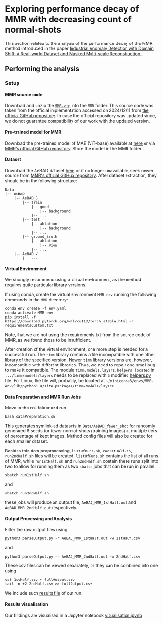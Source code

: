 # Exploring performance decay of MMR with decreasing count of normal-shots
This section relates to the analysis of the performance decay of the MMR method introduced in the paper [Industrial Anomaly Detection with Domain Shift: A Real-world Dataset and Masked Multi-scale Reconstruction.](https://arxiv.org/abs/2304.02216).

## Performing the analysis
### Setup
#### MMR source code
Download and unzip the [`MMR.zip`](https://drive.google.com/file/d/1N4NguN8iYVykRyef6RPRhgdiAyyWVgVm/view?usp=share_link) into the `MMR` folder. This source code was taken from the official implementation accessed on 2024/12/11 from [the official GitHub repository](https://github.com/zhangzilongc/MMR). In case the official repository was updated since, we do not guarantee compatibility of our work with the updated version.
#### Pre-trained model for MMR
Download the pre-trained model of MAE (ViT-base) available at [here](https://dl.fbaipublicfiles.com/mae/visualize/mae_visualize_vit_base.pth) or via [MMR's official GitHub repository](https://github.com/zhangzilongc/MMR).
Store the model in the MMR folder.
#### Dataset

Download the AeBAD dataset [here](https://drive.google.com/file/d/14wkZAFFeudlg0NMFLsiGwS0E593b-lNo/view?usp=share_link) or if no longer unavailable, seek newer source from [MMR's official GitHub repository](https://github.com/zhangzilongc/MMR).
After dataset extraction, they should be in the following  structure:
```
Data
|-- AeBAD
    |-- AeBAD_S
        |-- train
            |-- good
                |-- background
            |-- ...
        |-- test
            |-- ablation
                |-- background
            |-- ...
        |-- ground_truth
            |-- ablation
                |-- view
            |-- ...
    |-- AeBAD_V
        |-- ...
```
#### Virtual Environment
We strongly recommend using a virtual environment, as the method requires quite particular library versions.

If using conda, create the virtual environment `MMR-env` running the following commands in the `MMR` directory:
```
conda env create -f env.yaml
conda activate MMR-env
pip install -f https://download.pytorch.org/whl/cu113/torch_stable.html -r requirementsCustom.txt
```
Note, that we are not using the requirements.txt from the source code of MMR, as we found those to be insufficient.

After creation of the virtual environment, one more step is needed for a successful run. 
The `timm` library contains a file incompatible with one other library of the specified version.
Newer `timm` library versions are, however, incompatible with different libraries. 
Thus, we need to repair one small bug to make it compatible.
The module `timm.models.layers.helpers located` in `.../timm/models/layers` needs to be replaced with a modified [helpers.py](helpers.py) file.
For Linux, the file will, probably, be located at `~/miniconda3/envs/MMR-env/lib/python3.9/site-packages/timm/models/layers`.

#### Data Preparation and MMR Run Jobs
Move to the `MMR` folder and run 
```
bash dataPreparation.sh
```
This generates symlink-ed datasets in `Data/AeBAD_fewer_shot` for randomly generated 5 seeds for fewer normal-shots 
(training images) at multiple tiers of percentage of kept images. Method config files will also be created for each smaller dataset.

Besides this data preprocessing, `listOfRuns.sh`, `run1stHalf.sh`, `run2ndHalf.sh` files will be created. 
`listOfRuns.sh` contains the list of all runs of MMR, while `run1stHalf.sh` and `run2ndHalf.sh` contain these runs split into two to allow for running them as two `sbatch` jobs that can be run in parallel:
```
sbatch run1stHalf.sh
```
and
```
sbatch run2ndHalf.sh
```
these jobs will produce an output file, `AeBAD_MMR_1stHalf.out` and `AeBAD_MMR_2ndHalf.out` respectively.

#### Output Processing and Analysis

Filter the raw output files using 
```
python3 parseOutput.py -r AeBAD_MMR_1stHalf.out -w 1stHalf.csv
```
and
```
python3 parseOutput.py -r AeBAD_MMR_2ndHalf.out -w 2ndHalf.csv
```
These csv files can be viewed separately, or they can be combined into one using 
```
cat 1stHalf.csv > fullOutput.csv
tail -n +2 2ndHalf.csv >> fullOutput.csv
```

We include such [results file](MMR/fullOutput.csv) of our run.

#### Results visualisation

Our findings are visualised in a Jupyter notebook [visualisation.ipynb](MMR/visualisation.ipynb)
